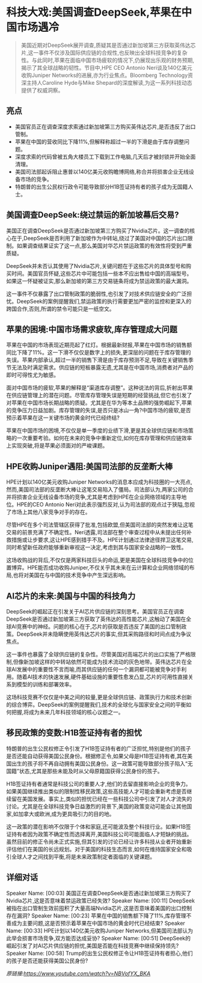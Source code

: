 # 科技大戏:美国调查DeepSeek,苹果在中国市场遇冷

>美国近期对DeepSeek展开调查,质疑其是否通过新加坡第三方获取英伟达芯片,这一事件不仅涉及国际供应链的合规性,也反映出全球科技竞争的复杂性。与此同时,苹果在面临中国市场疲软的情况下,仍展现出乐观的财务预期,揭示了其全球战略的韧性。节目中,HPE CEO Antonio Neri谈及140亿美元收购Juniper Networks的进展,亦为行业焦点。Bloomberg Technology资深主持人Caroline Hyde与Mike Shepard的深度解读,为这一系列科技动态提供了权威洞察。

## 亮点
  
- 美国官员正在调查深度求索通过新加坡第三方购买英伟达芯片,是否违反了出口管制。  
- 苹果在中国的营收同比下降11%,但解释称超过一半的下滑是由于库存调整问题。  
- 深度求索的代码曾被五角大楼员工下载到工作电脑,几天后才被封锁并开始全面清理。  
- 美国司法部起诉阻止惠普以140亿美元收购瞻博网络,称合并将损害企业无线设备市场的竞争。  
- 特朗普的出生公民权行政令可能导致部分H1B签证持有者的孩子成为无国籍人士。

## 美国调查DeepSeek:绕过禁运的新加坡幕后交易?
美国正在调查DeepSeek是否通过新加坡第三方购买了Nvidia芯片。这一调查的核心在于,DeepSeek是否利用了新加坡作为中转站,绕过了美国对中国的芯片出口限制。如果调查结果证实了这一点,那么美国对华芯片禁运政策的有效性将受到严重质疑。

DeepSeek并未否认其使用了Nvidia芯片,关键问题在于这些芯片的具体型号和购买时间。美国官员怀疑,这些芯片中可能包括一些本不应出售给中国的高端型号。如果这一怀疑被证实,那么新加坡的第三方交易链条将成为禁运政策的最大漏洞。

这一事件不仅暴露了出口管制政策的脆弱性,也引发了对技术供应链安全的广泛担忧。DeepSeek的案例提醒我们,禁运政策的执行需要更加严密的监控和更深入的跨国合作,否则,所谓的禁令可能只是一纸空文。

## 苹果的困境:中国市场需求疲软,库存管理成大问题
苹果在中国的市场表现近期亮起了红灯。根据最新财报,苹果在中国市场的销售额同比下降了11%。这一下滑不仅仅是数字上的损失,更深层的问题在于库存管理的失误。苹果内部承认,超过一半的销售下滑是由于库存预测不足,导致在关键销售季节无法及时满足需求。供应链的短板暴露无遗,尤其是在中国市场,消费者对产品的即时可得性尤为敏感。

面对中国市场的疲软,苹果的解释是“渠道库存调整”。这种说法的背后,折射出苹果在供应链管理上的潜在问题。尽管库存管理失误是短期的经营挑战,但它也引发了对苹果在中国市场长期战略的质疑。尤其是在华为等本土品牌的强势崛起下,苹果的竞争压力日益加剧。库存管理的失误,是否只是冰山一角?中国市场的疲软,是否预示着苹果在这一关键市场的黄金时代已经终结?

苹果在中国市场的困境,不仅仅是单一季度的业绩下滑,更是其全球供应链和市场策略的一次重要考验。如何在未来的竞争中重新定位,如何在库存管理和供应链效率上实现突破,将是苹果必须面对的严峻课题。

## HPE收购Juniper遇阻:美国司法部的反垄断大棒
HPE计划以140亿美元收购Juniper Networks的消息本应成为科技圈的一大亮点,然而,美国司法部的反垄断大棒让这笔交易陷入了僵局。司法部认为,两家公司的合并将损害企业无线设备市场的竞争,尤其是考虑到HPE在企业网络领域的主导地位。HPE的CEO Antonio Neri对此表示强烈反对,认为司法部的观点过于狭隘,忽视了市场上其他八家竞争对手的存在。

尽管HPE在多个司法管辖区获得了批准,包括欧盟,但美国司法部的突然发难让这笔交易的前景充满了不确定性。Neri透露,司法部在整个审查过程中从未提出任何补救措施或让步要求,这让HPE感到措手不及。HPE计划通过法律途径捍卫这笔交易,同时希望新任政府能够重新审视这一决定,考虑到其与国家安全战略的一致性。

这场收购战的背后,不仅仅是两家科技巨头的命运,更是美国在全球科技竞争中的位置博弈。HPE能否成功收购Juniper,不仅关乎其未来在云计算和企业网络领域的布局,也将对美国在与中国的技术竞争中产生深远影响。

## AI芯片的未来:美国与中国的科技角力
DeepSeek的崛起正在引发关于AI芯片供应链的深刻思考。美国官员正在调查DeepSeek是否通过新加坡第三方获取了英伟达的高性能芯片,这触动了美国在全球AI竞赛中的神经。问题的核心在于,芯片的获取是否违反了美国的出口管制政策。DeepSeek并未隐瞒使用英伟达芯片的事实,但其采购路径和时间点成为争议焦点。

这一事件也暴露了全球供应链的复杂性。尽管美国对高端芯片的出口实施了严格限制,但像新加坡这样的中转站依然可能成为技术流动的灰色地带。英伟达芯片在全球AI发展中的重要性不言而喻,而其供应链的任何一个漏洞都可能被竞争对手利用。随着AI技术的快速发展,硬件基础设施的重要性愈发凸显,芯片的可用性直接关系到模型的训练和部署效率。

这场科技竞赛不仅仅是中美之间的较量,更是全球供应链、政策执行力和技术创新的综合博弈。DeepSeek的案例提醒我们,技术的全球化与国家安全之间的平衡如何把握,将成为未来几年科技领域的核心议题之一。

## 移民政策的变数:H1B签证持有者的担忧
特朗普的出生公民权修正令引发了H1B签证持有者的广泛担忧,特别是他们的孩子是否还能自动获得美国公民身份。根据修正令,如果父母是H1B签证持有者,其在美国出生的孩子将不再自动拥有美国公民身份。这一政策可能导致部分孩子陷入“无国籍”状态,尤其是那些未能及时从父母原籍国获得公民身份的孩子。

H1B签证持有者通常是科技公司的重要人才,他们的去留直接影响企业的竞争力。如果美国继续推出类似的限制性移民政策,这些高技能人才可能会重新考虑是否继续留在美国发展。事实上,类似的担忧已经在一些科技公司中引发了对人才流失的讨论。尤其是在全球科技竞争日益激烈的背景下,美国的政策变动可能会让其他国家,如加拿大或欧洲,成为更具吸引力的目的地。

这一政策的潜在影响不仅限于个体和家庭,还可能波及整个科技行业。如果H1B签证持有者因为政策不确定性而选择离开,美国科技公司可能面临人才短缺的挑战。虽然目前的修正令尚未正式实施,但其引发的讨论已经让许多科技从业者开始重新评估他们在美国的长远规划。对于美国的科技生态而言,如何在维持国家安全和吸引全球人才之间找到平衡,将是未来政策制定者面临的关键课题。

## 详细对话
Speaker Name: [00:03] 美国正在调查DeepSeek是否通过新加坡第三方购买了Nvidia芯片,这是否意味着禁运政策已经失效?
Speaker Name: [00:11] DeepSeek被指在出口管制生效前囤积了大量高端Nvidia芯片,这是否意味着美国的出口控制存在漏洞?
Speaker Name: [00:23] 苹果在中国的销售额下降了11%,库存管理不善成为主要问题,这是否预示着苹果在中国市场的黄金时代已经结束?
Speaker Name: [00:33] HPE计划以140亿美元收购Juniper Networks,但美国司法部认为此举会损害市场竞争,双方能否达成妥协?
Speaker Name: [00:51] DeepSeek的崛起引发了对AI芯片供应链的担忧,美国是否能在科技竞赛中继续保持领先?
Speaker Name: [00:58] Trump的出生公民权修正令让H1B签证持有者担心,他们的孩子是否还能获得美国公民身份?

_原链接:https://www.youtube.com/watch?v=NBVofYX_BKA_